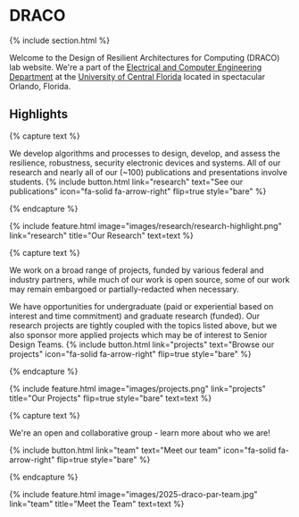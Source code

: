 ---
---

# DRACO


{% include section.html %}

Welcome to the Design of Resilient Architectures for Computing (DRACO) lab website. We're a part of the [Electrical and Computer Engineering Department](http://ece.ucf.edu) at the [University of Central Florida](http://ucf.edu) located in spectacular Orlando, Florida.

## Highlights

{% capture text %}

We develop algorithms and processes to design, develop, and assess the resilience, robustness, security electronic devices and systems.
All of our research and nearly all of our (~100) publications and presentations involve students.
{%
  include button.html
  link="research"
  text="See our publications"
  icon="fa-solid fa-arrow-right"
  flip=true
  style="bare"
%}

{% endcapture %}

{%
  include feature.html
  image="images/research/research-highlight.png"
  link="research"
  title="Our Research"
  text=text
%}

{% capture text %}

We work on a broad range of projects, funded by various federal and industry partners, while much of our work is open source, some of our work may remain embargoed or partially-redacted when necessary.

We have opportunities for undergraduate (paid or experiential based on interest and time commitment) and graduate research (funded). Our research projects are tightly coupled with the topics listed above, but we also sponsor more applied projects which may be of interest to Senior Design Teams.
{%
  include button.html
  link="projects"
  text="Browse our projects"
  icon="fa-solid fa-arrow-right"
  flip=true
  style="bare"
%}

{% endcapture %}

{%
  include feature.html
  image="images/projects.png"
  link="projects"
  title="Our Projects"
  flip=true
  style="bare"
  text=text
%}

{% capture text %}

We're an open and collaborative group - learn more about who we are!

{%
  include button.html
  link="team"
  text="Meet our team"
  icon="fa-solid fa-arrow-right"
  flip=true
  style="bare"
%}

{% endcapture %}

{%
  include feature.html
  image="images/2025-draco-par-team.jpg"
  link="team"
  title="Meet the Team"
  text=text
%}
